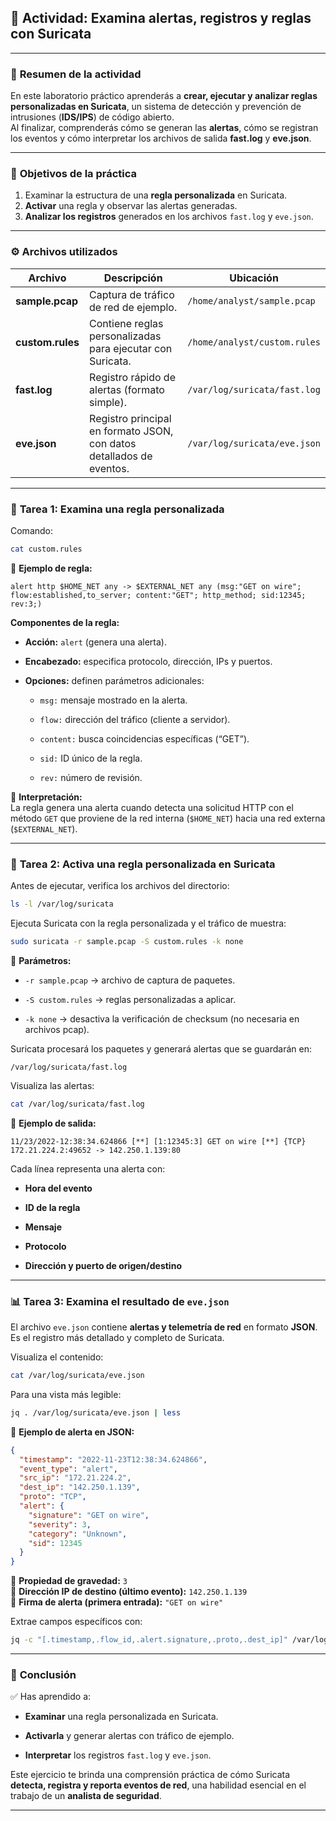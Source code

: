 
## 🧠 **Actividad: Examina alertas, registros y reglas con Suricata**

---

### 🧩 **Resumen de la actividad**

En este laboratorio práctico aprenderás a **crear, ejecutar y analizar reglas personalizadas en Suricata**, un sistema de detección y prevención de intrusiones (**IDS/IPS**) de código abierto.  
Al finalizar, comprenderás cómo se generan las **alertas**, cómo se registran los eventos y cómo interpretar los archivos de salida **fast.log** y **eve.json**.

---

### 🧰 **Objetivos de la práctica**

1. Examinar la estructura de una **regla personalizada** en Suricata.  
2. **Activar** una regla y observar las alertas generadas.  
3. **Analizar los registros** generados en los archivos `fast.log` y `eve.json`.  

---

### ⚙️ **Archivos utilizados**

| Archivo | Descripción | Ubicación |
|----------|-------------|-----------|
| **sample.pcap** | Captura de tráfico de red de ejemplo. | `/home/analyst/sample.pcap` |
| **custom.rules** | Contiene reglas personalizadas para ejecutar con Suricata. | `/home/analyst/custom.rules` |
| **fast.log** | Registro rápido de alertas (formato simple). | `/var/log/suricata/fast.log` |
| **eve.json** | Registro principal en formato JSON, con datos detallados de eventos. | `/var/log/suricata/eve.json` |

---

### 🧩 **Tarea 1: Examina una regla personalizada**

Comando:
```bash
cat custom.rules
````

📘 **Ejemplo de regla:**

```
alert http $HOME_NET any -> $EXTERNAL_NET any (msg:"GET on wire"; flow:established,to_server; content:"GET"; http_method; sid:12345; rev:3;)
```

**Componentes de la regla:**

- **Acción:** `alert` (genera una alerta).
    
- **Encabezado:** especifica protocolo, dirección, IPs y puertos.
    
- **Opciones:** definen parámetros adicionales:
    
    - `msg:` mensaje mostrado en la alerta.
        
    - `flow:` dirección del tráfico (cliente a servidor).
        
    - `content:` busca coincidencias específicas (“GET”).
        
    - `sid:` ID único de la regla.
        
    - `rev:` número de revisión.
        

🔎 **Interpretación:**  
La regla genera una alerta cuando detecta una solicitud HTTP con el método `GET` que proviene de la red interna (`$HOME_NET`) hacia una red externa (`$EXTERNAL_NET`).

---

### 🚀 **Tarea 2: Activa una regla personalizada en Suricata**

Antes de ejecutar, verifica los archivos del directorio:

```bash
ls -l /var/log/suricata
```

Ejecuta Suricata con la regla personalizada y el tráfico de muestra:

```bash
sudo suricata -r sample.pcap -S custom.rules -k none
```

📘 **Parámetros:**

- `-r sample.pcap` → archivo de captura de paquetes.
    
- `-S custom.rules` → reglas personalizadas a aplicar.
    
- `-k none` → desactiva la verificación de checksum (no necesaria en archivos pcap).
    

Suricata procesará los paquetes y generará alertas que se guardarán en:

```
/var/log/suricata/fast.log
```

Visualiza las alertas:

```bash
cat /var/log/suricata/fast.log
```

📄 **Ejemplo de salida:**

```
11/23/2022-12:38:34.624866 [**] [1:12345:3] GET on wire [**] {TCP} 172.21.224.2:49652 -> 142.250.1.139:80
```

Cada línea representa una alerta con:

- **Hora del evento**
    
- **ID de la regla**
    
- **Mensaje**
    
- **Protocolo**
    
- **Dirección y puerto de origen/destino**
    

---

### 📊 **Tarea 3: Examina el resultado de `eve.json`**

El archivo `eve.json` contiene **alertas y telemetría de red** en formato **JSON**.  
Es el registro más detallado y completo de Suricata.

Visualiza el contenido:

```bash
cat /var/log/suricata/eve.json
```

Para una vista más legible:

```bash
jq . /var/log/suricata/eve.json | less
```

📘 **Ejemplo de alerta en JSON:**

```json
{
  "timestamp": "2022-11-23T12:38:34.624866",
  "event_type": "alert",
  "src_ip": "172.21.224.2",
  "dest_ip": "142.250.1.139",
  "proto": "TCP",
  "alert": {
    "signature": "GET on wire",
    "severity": 3,
    "category": "Unknown",
    "sid": 12345
  }
}
```

🔹 **Propiedad de gravedad:** `3`  
🔹 **Dirección IP de destino (último evento):** `142.250.1.139`  
🔹 **Firma de alerta (primera entrada):** `"GET on wire"`

Extrae campos específicos con:

```bash
jq -c "[.timestamp,.flow_id,.alert.signature,.proto,.dest_ip]" /var/log/suricata/eve.json
```

---

### 🧠 **Conclusión**

✅ Has aprendido a:

- **Examinar** una regla personalizada en Suricata.
    
- **Activarla** y generar alertas con tráfico de ejemplo.
    
- **Interpretar** los registros `fast.log` y `eve.json`.
    

Este ejercicio te brinda una comprensión práctica de cómo Suricata **detecta, registra y reporta eventos de red**, una habilidad esencial en el trabajo de un **analista de seguridad**.

---

